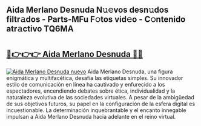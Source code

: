 ## Aida Merlano Desnuda N𝚞𝚎vos desn𝚞dos filtr𝚊dos - Parts-MFu F𝚘tos vid𝚎o - C𝚘ntenido atr𝚊ctivo TQ6MA

# <h2><a href="http://mbdhrd5.tromn.icu/?c=Aida+Merlano+Desnuda">🔗👉👉👉 Aida Merlano Desnuda 🔗🔗</a></h2>

[![Aida Merlano Desnuda nuevo](https://i.imgur.com/pEAQMta.gif)](http://mbdhrd5.tromn.icu/?c=Aida+Merlano+Desnuda)
Aida Merlano Desnuda, una figura enigmática y multifacética, desafía las etiquetas simples. Su innovador estilo de comunicación en línea ha cautivado y enfurecido a los espectadores, encendiendo debates sobre ética, individualidad y la naturaleza evolutiva de las sociedades virtuales. A pesar de la ambigüedad de sus objetivos futuros, su papel en la configuración de la esfera digital es incuestionable. La determinación inquebrantable y el encanto innegable impulsan a Aida Merlano Desnuda hacia adelante en el reino virtual.
